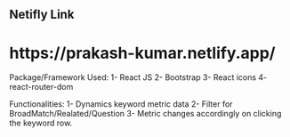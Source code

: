 ## Netifly Link
<h1> https://prakash-kumar.netlify.app/ </h1>


Package/Framework Used:
1- React JS
2- Bootstrap
3- React icons
4- react-router-dom


Functionalities:
1- Dynamics keyword metric data
2- Filter for BroadMatch/Realated/Question
3- Metric changes accordingly on clicking the keyword row.


